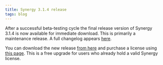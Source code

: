 ```yaml
---
title: Synergy 3.1.4 release
tags: blog
---
```


After a successful beta-testing cycle the final release version of Synergy 3.1.4 is now available for immediate download. This is primarily a maintenance release. A full changelog appears [here](http://www.wincent.com/a/products/synergy-classic/history/#3.1.4).

You can download the new release [from here](http://www.wincent.com/download.php?item=SynergyJaguar.dmg) and purchase a license using [this page](https://secure.wincent.com/a/products/synergy-classic/purchase/). This is a free upgrade for users who already hold a valid Synergy license.
